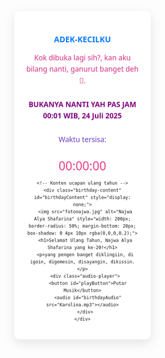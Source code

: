 <html lang="id">
<head>
  <meta charset="UTF-8" />
  <meta name="viewport" content="width=device-width, initial-scale=1.0"/>
  <title>Ucapan Ulang Tahun Najwa Alya Shafarina</title>
  <style>
    * {
      margin: 0;
      padding: 0;
      box-sizing: border-box;
      font-family: 'Segoe UI', Tahoma, Geneva, Verdana, sans-serif;
    }

    body {
      display: flex;
      justify-content: center;
      align-items: center;
      min-height: 100vh;
      background-color: #f8f9fa;
      color: #333;
      overflow-x: hidden;
      text-align: center;
    }

    .container {
      width: 90%;
      max-width: 800px;
      text-align: center;
      padding: 2rem;
      background-color: rgba(255, 255, 255, 0.9);
      border-radius: 15px;
      box-shadow: 0 10px 30px rgba(0, 0, 0, 0.1);
      position: relative;
      z-index: 1;
    }

    h1 {
      font-size: 2rem;
      margin-bottom: 1rem;
      color: #d63384;
    }

    p {
      font-size: 1.2rem;
      margin-bottom: 2rem;
      line-height: 1.6;
    }

    .background-image {
      position: fixed;
      top: 0;
      left: 0;
      width: 100%;
      height: 100%;
      object-fit: cover;
      z-index: -1;
      opacity: 0;
      transition: opacity 0.8s ease;
    }

    .background-image.active {
      opacity: 0.3;
    }

    button {
      background-color: #d63384;
      color: white;
      border: none;
      padding: 12px 24px;
      font-size: 1rem;
      border-radius: 50px;
      cursor: pointer;
      transition: all 0.3s ease;
      box-shadow: 0 4px 6px rgba(0, 0, 0, 0.1);
    }

    button:hover {
      background-color: #c2256e;
      transform: translateY(-2px);
    }

    .audio-player {
      margin-top: 2rem;
    }

    #countdownTimer {
      font-size: 2rem;
      margin-top: 1rem;
      color: #e83e8c;
    }

    @media (max-width: 768px) {
      h1 {
        font-size: 1.5rem;
      }

      p {
        font-size: 1rem;
      }

      button {
        padding: 10px 20px;
        font-size: 0.9rem;
      }

      #countdownTimer {
        font-size: 1.5rem;
      }
    }
  </style>
</head>
<body>
  <!-- Gambar background -->
  <img src="https://storage.googleapis.com/workspace-0f70711f-8b4e-4d94-86f1-2a93ccde5887/image/f113152d-bde5-4710-a383-3bf6448cfd59.png" alt="Background" class="background-image" id="bgImage" />

  <div class="container">
    <!-- Countdown -->
    <div id="countdown">
      <h2 style="color: #007bff;">ADEK-KECILKU</h2>
      <p style="color: #d63384;">Kok dibuka lagi sih?, kan aku bilang nanti, ganurut banget deh👊.</p>
      <p style="color: purple; font-weight: bold;">BUKANYA NANTI YAH PAS JAM 00:01 WIB, 24 Juli 2025</p>
      <p style="color: #6f42c1;">Waktu tersisa:</p>
      <div id="countdownTimer">00:00:00</div>
    </div>

    <!-- Konten ucapan ulang tahun -->
    <div class="birthday-content" id="birthdayContent" style="display: none;">
      <img src="fotonajwa.jpg" alt="Najwa Alya Shafarina" style="width: 200px; border-radius: 50%; margin-bottom: 20px; box-shadow: 0 4px 10px rgba(0,0,0,0.2);">
      <h1>Selamat Ulang Tahun, Najwa Alya Shafarina yang ke-20!</h1>
      <p>yang pengen banget diklingiin, di igoin, digemesin, disayangin, dikissin.</p>
      <div class="audio-player">
        <button id="playButton">Putar Musik</button>
        <audio id="birthdayAudio" src="Karolina.mp3"></audio>
      </div>
    </div>
  </div>

<script>
  // Target: 24 Juli 2025 pukul 00:01 WIB
  const targetDate = new Date('2025-07-24T00:01:00+07:00');

  const countdownEl = document.getElementById('countdownTimer');
  const countdownContainer = document.getElementById('countdown');
  const birthdayContent = document.getElementById('birthdayContent');
  const bgImage = document.getElementById('bgImage');

  function pad(num) {
    return num < 10 ? '0' + num : num;
  }

  function updateCountdown() {
    const now = new Date().getTime();
    const distance = targetDate.getTime() - now;

    if (distance <= 0) {
      countdownContainer.style.display = 'none';
      birthdayContent.style.display = 'block';
      bgImage.classList.add('active');
    } else {
      const hours = Math.floor((distance % (1000 * 60 * 60 * 24)) / (1000 * 60 * 60));
      const minutes = Math.floor((distance % (1000 * 60 * 60)) / (1000 * 60));
      const seconds = Math.floor((distance % (1000 * 60)) / 1000);
      countdownEl.innerHTML = `${pad(hours)}:${pad(minutes)}:${pad(seconds)}`;
    }
  }

  updateCountdown();
  setInterval(updateCountdown, 1000);

  const playButton = document.getElementById('playButton');
  const audio = document.getElementById('birthdayAudio');
  let isPlaying = false;

  playButton.addEventListener('click', function () {
    if (isPlaying) {
      audio.pause();
      playButton.textContent = 'Putar Musik';
    } else {
      audio.play();
      playButton.textContent = 'Berhenti';
    }
    isPlaying = !isPlaying;
  });
</script>
</body>
</html>
